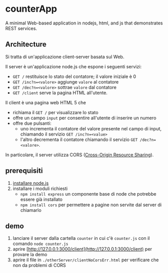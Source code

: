 # counterApp
A minimal Web-based application in nodejs, html, and js that demonstrates REST services.

## Architecture

Si tratta di un'applicazione client-server basata sul Web.

Il server è un'applicazione node.js che espone i seguenti servizi:
- `GET /` restituisce lo stato del contatore; il valore iniziale è 0
- `GET /inc?n=<valore>` aggiunge `valore` al contatore 
- `GET /dec?n=<valore>` sottrae `valore` dal contatore 
- `GET /client` serve la pagina HTML all'utente.

Il client è una pagina web HTML 5 che
- richiama il `GET /` per visualizzare lo stato
- offre un campo `input` per consentire all'utente di inserire un numero
- offre due pulsanti: 
  - uno incrementa il contatore del valore presente nel campo di input, chiamando il servizio `GET /inc?n=<value>`
  - l'altro decrementa il contatore chiamando il servizio `GET /dec?n=<valore>`.

In particolare, il server utilizza CORS ([Cross-Origin Resource Sharing](https://en.wikipedia.org/wiki/Cross-origin_resource_sharing)).


## prerequisiti

1. [installare node.js](https://nodejs.org/en/download)
2. installare i moduli richiesti
 	* `npm install express` un componente base di node che potrebbe essere già installato
	* `npm install cors` per permettere a pagine non servite dal server di chiamarlo

## demo
1. lanciare il server dalla cartella `counter` in cui c'è `counter.js` con il comando `node counter.js`
2. aprire [http://127.0.0.1:3000/client](http://127.0.0.1:3000/client) per provare la demo
3. aprire il file in `./otherServer/clientNoCorsErr.html` per verificare che non da problemi di CORS

